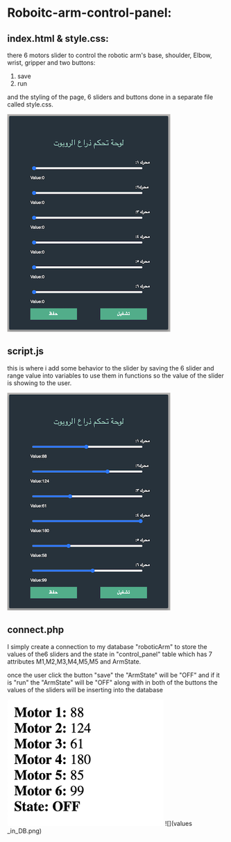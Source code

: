 # Roboitc-arm-control-panel: 

## index.html & style.css:
  
there 6 motors slider to control the robotic arm's base, shoulder, Elbow, wrist, gripper and two buttons: 
1.  save 
2.  run


and the styling of the page, 6 sliders and buttons done in a separate file called style.css.

![](interface.png)

## script.js
  
  this is where i add some behavior to the slider by saving the 6 slider and range value into variables to use them in functions so the value of the slider is showing to the user. 

![show](shown_values.png)

## connect.php

  I simply create a connection to my database "roboticArm" to store the values of the6 sliders and the state in "control_panel" table which has 7 attributes M1,M2,M3,M4,M5,M5 and ArmState. 

  once the user click the button "save"  the "ArmState" will be "OFF" and if it is "run" the "ArmState" will be "OFF" along with in both of the buttons the values of the sliders will be inserting into the database  


![values](slider's_value.png)
![](values _in_DB.png)
